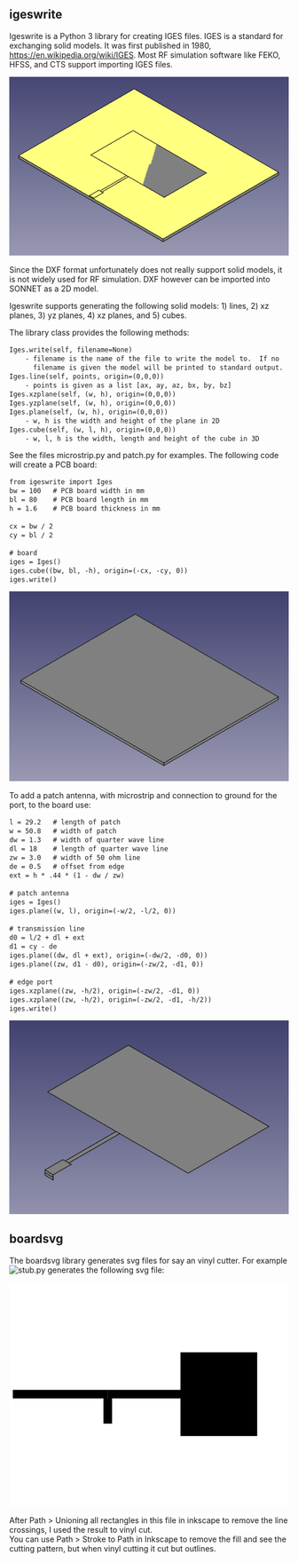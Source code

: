 
## igeswrite

Igeswrite is a Python 3 library for creating
IGES files.  IGES is a standard for exchanging solid models.
It was first published in 1980,
https://en.wikipedia.org/wiki/IGES.  Most RF simulation
software like FEKO, HFSS, and CTS support importing
IGES files.   

![](antenna.png)

Since the DXF format unfortunately does not really support
solid models, it is not widely used for RF simulation.
DXF however can be imported into SONNET as a 2D model.

Igeswrite supports generating the following solid models: 1) lines,
2) xz planes, 3) yz planes, 4) xz planes, and 5) cubes.

The library class provides the following methods:

```
Iges.write(self, filename=None)
    - filename is the name of the file to write the model to.  If no 
      filename is given the model will be printed to standard output.
Iges.line(self, points, origin=(0,0,0))
    - points is given as a list [ax, ay, az, bx, by, bz]
Iges.xzplane(self, (w, h), origin=(0,0,0))
Iges.yzplane(self, (w, h), origin=(0,0,0))
Iges.plane(self, (w, h), origin=(0,0,0))
    - w, h is the width and height of the plane in 2D
Iges.cube(self, (w, l, h), origin=(0,0,0))
    - w, l, h is the width, length and height of the cube in 3D
```

See the files microstrip.py and patch.py for examples.
The following code will create a PCB board:


```
from igeswrite import Iges
bw = 100   # PCB board width in mm
bl = 80    # PCB board length in mm
h = 1.6    # PCB board thickness in mm

cx = bw / 2
cy = bl / 2

# board
iges = Iges()
iges.cube((bw, bl, -h), origin=(-cx, -cy, 0))
iges.write()
```

![](board.png)


To add a patch antenna, with microstrip and connection 
to ground for the port, to the board use:

```
l = 29.2   # length of patch
w = 50.8   # width of patch
dw = 1.3   # width of quarter wave line
dl = 18    # length of quarter wave line
zw = 3.0   # width of 50 ohm line
de = 0.5   # offset from edge
ext = h * .44 * (1 - dw / zw) 

# patch antenna
iges = Iges()
iges.plane((w, l), origin=(-w/2, -l/2, 0))

# transmission line
d0 = l/2 + dl + ext
d1 = cy - de
iges.plane((dw, dl + ext), origin=(-dw/2, -d0, 0))
iges.plane((zw, d1 - d0), origin=(-zw/2, -d1, 0))

# edge port
iges.xzplane((zw, -h/2), origin=(-zw/2, -d1, 0))
iges.xzplane((zw, -h/2), origin=(-zw/2, -d1, -h/2))
iges.write()
```

![](copper.png)

## boardsvg

The boardsvg library generates svg files for say an vinyl cutter.
For example ![stub.py]() generates the following svg file:

![](stub.svg)

After Path > Unioning all rectangles in this file in inkscape to remove the line crossings, I used the result to vinyl cut.  
You can use Path > Stroke to Path in Inkscape to remove the fill and 
see the cutting pattern, but when vinyl cutting it cut but outlines.

